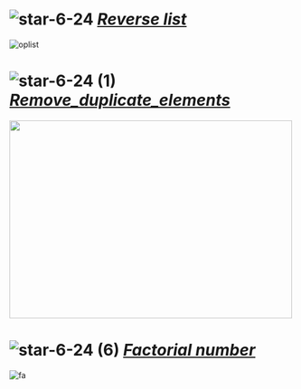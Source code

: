 # ![star-6-24](https://github.com/yasinnorozzadeh/pylearn7/assets/88095232/c0f9fda2-8f77-4209-a9e3-19345fbc2604) [*Reverse list*](https://github.com/yasinnorozzadeh/pylearn7/blob/main/python/session%2004/practice/Reverse%20list.py)
![oplist](https://github.com/yasinnorozzadeh/pylearn7/assets/88095232/9473c80b-a22d-46d8-b1b7-d93158b8aba9)

# ![star-6-24 (1)](https://github.com/yasinnorozzadeh/pylearn7/assets/88095232/53f0572c-404a-4ed7-8a84-1d56fb1ddce7) [*Remove_duplicate_elements*](https://github.com/yasinnorozzadeh/pylearn7/blob/main/python/session%2004/practice/Remove%20duplicate%20elements.py)
<img src="https://github.com/yasinnorozzadeh/pylearn7/assets/88095232/9330eb81-bc80-4802-9fd9-00750d9e72b5" width="500" height="350" />

# ![star-6-24 (6)](https://github.com/yasinnorozzadeh/pylearn7/assets/88095232/c49f593a-3de5-44ee-947f-05675e4aa4e7) [*Factorial number*]()
![fa](https://github.com/yasinnorozzadeh/pylearn7/assets/88095232/1ead58db-7f21-4be6-836b-adbf25a86382)
